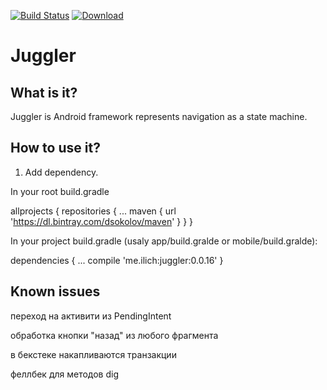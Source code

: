 [![Build Status](https://travis-ci.org/dsokolov/juggler.svg?branch=master)](https://travis-ci.org/dsokolov/juggler)
[ ![Download](https://api.bintray.com/packages/dsokolov/maven/juggler/images/download.svg) ](https://bintray.com/dsokolov/maven/juggler/_latestVersion)

# Juggler

## What is it?

Juggler is Android framework represents navigation as a state machine.

## How to use it?

1. Add dependency.

In your root build.gradle

allprojects {
    repositories {
        ...
        maven {
            url 'https://dl.bintray.com/dsokolov/maven'
        }
    }
}

In your project build.gradle (usaly app/build.gralde or mobile/build.gralde):

dependencies {
    ...
    compile 'me.ilich:juggler:0.0.16'
}



## Known issues

переход на активити из PendingIntent

обработка кнопки "назад" из любого фрагмента 

в бекстеке накапливаются транзакции

феллбек для методов dig